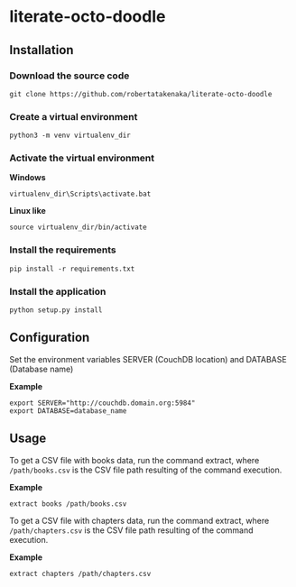 # literate-octo-doodle

## Installation

### Download the source code

```console
git clone https://github.com/robertatakenaka/literate-octo-doodle

```

### Create a virtual environment

```console
python3 -m venv virtualenv_dir
```

### Activate the virtual environment

**Windows**

```console
virtualenv_dir\Scripts\activate.bat
```

**Linux like**

```console
source virtualenv_dir/bin/activate
```

### Install the requirements

```console
pip install -r requirements.txt
```

### Install the application

```console
python setup.py install
```


## Configuration

Set the environment variables SERVER (CouchDB location) and DATABASE (Database name)

**Example**

```console
export SERVER="http://couchdb.domain.org:5984"
export DATABASE=database_name
```


## Usage

To get a CSV file with books data, run the command extract, where `/path/books.csv` is the CSV file path resulting of the command execution.

**Example**

```console
extract books /path/books.csv
```

To get a CSV file with chapters data, run the command extract, where `/path/chapters.csv` is the CSV file path resulting of the command execution.

**Example**

```console
extract chapters /path/chapters.csv
```